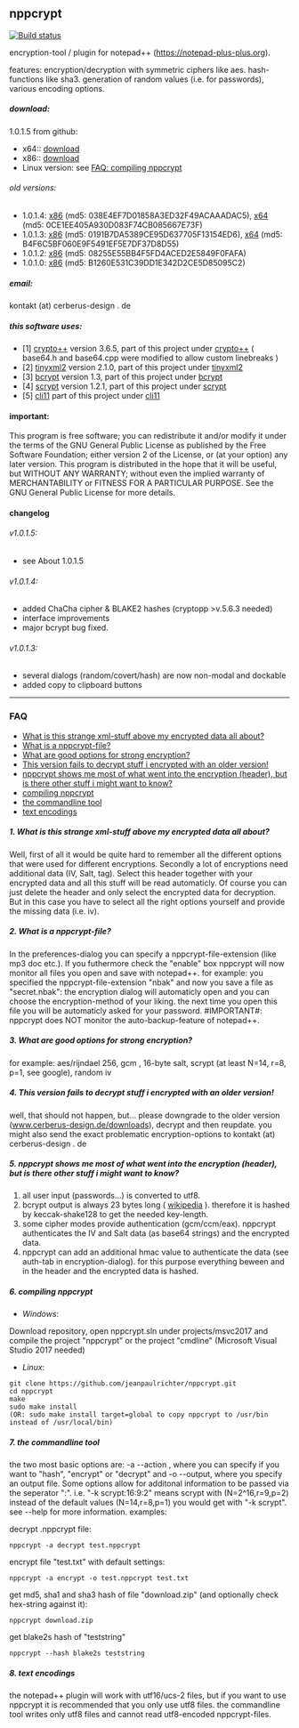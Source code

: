 ## nppcrypt
[![Build status](https://ci.appveyor.com/api/projects/status/x5fsebx1ofk0qync?svg=true)](https://ci.appveyor.com/project/jeanpaulrichter/nppcrypt)

encryption-tool / plugin for notepad++ (https://notepad-plus-plus.org).

features: encryption/decryption with symmetric ciphers like aes. hash-functions like sha3. generation of random values (i.e. for passwords), various encoding options.

##### download:
1.0.1.5 from github:
* x64:: [download](https://github.com/jeanpaulrichter/nppcrypt/releases/download/1.0.1.5/nppcrypt_1.0.1.5_x64.zip)
* x86:: [download](https://github.com/jeanpaulrichter/nppcrypt/releases/download/1.0.1.5/nppcrypt_1.0.1.5_x86.zip)
* Linux version: see [FAQ: compiling nppcrypt](#faq_6)
###### old versions:
* 1.0.1.4: [x86](http://www.cerberus-design.de/nppcrypt_1.0.1.4_x86.zip) (md5: 038E4EF7D01858A3ED32F49ACAAADAC5), [x64](http://www.cerberus-design.de/nppcrypt_1.0.1.4_x64.zip) (md5: 0CE1EE405A930D083F74CB085667E73F)
* 1.0.1.3: [x86](http://www.cerberus-design.de/nppcrypt_1.0.1.3_x86.zip) (md5: 0191B7DA5389CE95D637705F13154ED6), [x64](http://www.cerberus-design.de/nppcrypt_1.0.1.3_x64.zip) (md5: B4F6C5BF060E9F5491EF5E7DF37D8D55)
* 1.0.1.2: [x86](http://www.cerberus-design.de/nppcrypt_1.0.1.2.zip) (md5: 08255E55BB4F5FD4ACED2E5849F0FAFA)
* 1.0.1.0: [x86](http://www.cerberus-design.de/nppcrypt_1.0.1.0.zip) (md5: B1260E531C39DD1E342D2CE5D85095C2)

##### email:
kontakt (at) cerberus-design . de

##### this software uses:

- [1] [crypto++](https://www.cryptopp.com) version 3.6.5, part of this project under [crypto++](src/cryptopp) ( base64.h and base64.cpp were modified to allow custom linebreaks )
- [2] [tinyxml2](http://www.grinninglizard.com/tinyxml2) version 2.1.0, part of this project under [tinyxml2](src/tinyxml2)
- [3] [bcrypt](http://www.openwall.com/crypt/) version 1.3, part of this project under [bcrypt](src/bcrypt)
- [4] [scrypt](https://www.tarsnap.com/scrypt.html) version 1.2.1, part of this project under [scrypt](src/scrypt)
- [5] [cli11](https://github.com/CLIUtils/CLI11)  part of this project under [cli11](src/cli11)

#### important:
This program is free software; you can redistribute it and/or modify it under the terms of the GNU General Public License as published by the Free Software Foundation; either version 2 of the License, or (at your option) any later version. This program is distributed in the hope that it will be useful, but WITHOUT ANY WARRANTY; without even the implied warranty of MERCHANTABILITY or FITNESS FOR A PARTICULAR PURPOSE. See the GNU General Public License for more details.

#### changelog
###### v1.0.1.5:
- see About 1.0.1.5
###### v1.0.1.4:
 - added ChaCha cipher & BLAKE2 hashes (cryptopp >v.5.6.3 needed)
 - interface improvements
 - major bcrypt bug fixed.
###### v1.0.1.3:
 - several dialogs (random/covert/hash) are now non-modal and dockable
 - added copy to clipboard buttons


----------
### FAQ


  - [What is this strange xml-stuff above my encrypted data all about?](#faq_1)
  - [What is a nppcrypt-file?](#faq_2)
  - [What are good options for strong encryption?](#faq_3)
  - [This version fails to decrypt stuff i encrypted with an older version!](#faq_4)
  - [nppcrypt shows me most of what went into the encryption (header), but is there other stuff i might want to know?](#faq_5)
  - [compiling nppcrypt](#faq_6)
  - [the commandline tool](#faq_7)
  - [text encodings](#faq_8)


##### <a name="faq_1"></a> 1. What is this strange xml-stuff above my encrypted data all about?
Well, first of all it would be quite hard to remember all the different options that were used for different encryptions. Secondly a lot of encryptions need additional data (IV, Salt, tag). Select this header together with your encrypted data and all this stuff will be read automaticly. Of course you can just delete the header and only select the encrypted data for decryption. But in this case you have to select all the right options yourself and provide the missing data (i.e. iv).

##### <a name="faq_2"></a>2. What is a nppcrypt-file?
In the preferences-dialog you can specify a nppcrypt-file-extension (like mp3 doc etc.). If you futhermore check the "enable" box nppcrypt will now monitor all files you open and save with notepad++. for example: you specified the nppcrypt-file-extension "nbak" and now you save a file as "secret.nbak": the encryption dialog will automaticly open and you 
can choose the encryption-method of your liking. the next time you open this file you will be automaticly asked for your password. #IMPORTANT#: nppcrypt does NOT monitor the auto-backup-feature of notepad++.

##### <a name="faq_3"></a>3. What are good options for strong encryption?
for example: aes/rijndael 256, gcm , 16-byte salt, scrypt (at least N=14, r=8, p=1, see google), random iv

##### <a name="faq_4"></a>4. This version fails to decrypt stuff i encrypted with an older version!
well, that should not happen, but... please downgrade to the older version (www.cerberus-design.de/downloads), decrypt and then reupdate. you might also send the exact problematic encryption-options to kontakt (at) cerberus-design . de

##### <a name="faq_5"></a>5. nppcrypt shows me most of what went into the encryption (header), but is there other stuff i might want to know?
1) all user input (passwords...) is converted to utf8.
2) bcrypt output is always 23 bytes long ( [wikipedia](https://en.wikipedia.org/wiki/Bcrypt) ). therefore it is hashed by keccak-shake128 to get the needed key-length.
3) some cipher modes provide authentication (gcm/ccm/eax). nppcrypt authenticates the IV and Salt data (as base64 strings) and the encrypted data.
4) nppcrypt can add an additional hmac value to authenticate the data (see auth-tab in encryption-dialog). for this purpose everything beween <nppcrypt> and </nppcrypt> in the header and the encrypted data is hashed.

##### <a name="faq_6"></a>6. compiling nppcrypt
- *Windows*: 

Download repository, open nppcrypt.sln under projects/msvc2017 and compile the project "nppcrypt" or the project "cmdline" (Microsoft Visual Studio 2017 needed)


- *Linux*:
```
git clone https://github.com/jeanpaulrichter/nppcrypt.git
cd nppcrypt
make
sudo make install
(OR: sudo make install target=global to copy nppcrypt to /usr/bin instead of /usr/local/bin)
```

##### <a name="faq_7"></a>7. the commandline tool
the two most basic options are: -a --action , where you can specify if you want to "hash", "encrypt" or "decrypt" and -o --output, where you specify an output file. Some options allow for additonal information to be passed via the seperator ":". i.e. "-k scrypt:16:9:2" means scrypt with (N=2^16,r=9,p=2) instead of the default values (N=14,r=8,p=1) you would get with "-k scrypt". see --help for more information.
examples:

decrypt .nppcrypt file:
```
nppcrypt -a decrypt test.nppcrypt
```
encrypt file "test.txt" with default settings:
```
nppcrypt -a encrypt -o test.nppcrypt test.txt
```
get md5, sha1 and sha3 hash of file "download.zip" (and optionally check hex-string against it):
```
nppcrypt download.zip
```
get blake2s hash of "teststring"
```
nppcrypt --hash blake2s teststring
```

##### <a name="faq_8"></a>8. text encodings
the notepad++ plugin will work with utf16/ucs-2 files, but if you want to use nppcrypt it is recommended that you only use utf8 files. the commandline tool writes only utf8 files and cannot read utf8-encoded nppcrypt-files.
